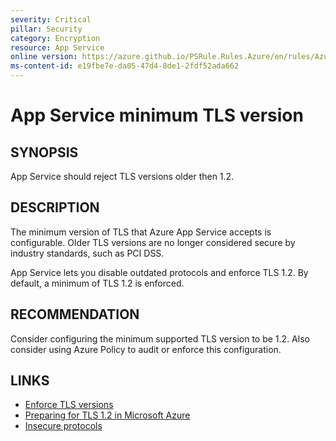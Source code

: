```yaml
---
severity: Critical
pillar: Security
category: Encryption
resource: App Service
online version: https://azure.github.io/PSRule.Rules.Azure/en/rules/Azure.AppService.MinTLS/
ms-content-id: e19fbe7e-da05-47d4-8de1-2fdf52ada662
---
```


# App Service minimum TLS version

## SYNOPSIS

App Service should reject TLS versions older then 1.2.

## DESCRIPTION

The minimum version of TLS that Azure App Service accepts is configurable.
Older TLS versions are no longer considered secure by industry standards, such as PCI DSS.

App Service lets you disable outdated protocols and enforce TLS 1.2.
By default, a minimum of TLS 1.2 is enforced.

## RECOMMENDATION

Consider configuring the minimum supported TLS version to be 1.2.
Also consider using Azure Policy to audit or enforce this configuration.

## LINKS

- [Enforce TLS versions](https://docs.microsoft.com/azure/app-service/configure-ssl-bindings#enforce-tls-versions)
- [Preparing for TLS 1.2 in Microsoft Azure](https://azure.microsoft.com/updates/azuretls12/)
- [Insecure protocols](https://docs.microsoft.com/Azure/app-service/overview-security#insecure-protocols-http-tls-10-ftp)
